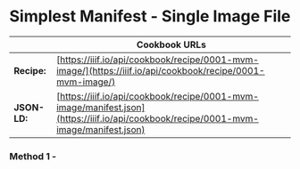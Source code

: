 # Simplest Manifest - Single Image File
|              | **Cookbook URLs** |
|--------------|-------------------|
| **Recipe:**  | [https://iiif.io/api/cookbook/recipe/0001-mvm-image/](https://iiif.io/api/cookbook/recipe/0001-mvm-image/) |
| **JSON-LD:** | [https://iiif.io/api/cookbook/recipe/0001-mvm-image/manifest.json](https://iiif.io/api/cookbook/recipe/0001-mvm-image/manifest.json) |

### Method 1 - 
